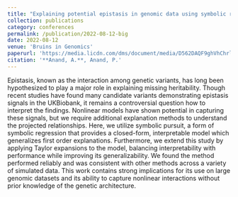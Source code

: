 ```yaml
---
title: "Explaining potential epistasis in genomic data using symbolic representations of complex black box models"
collection: publications
category: conferences
permalink: /publication/2022-08-12-big
date: 2022-08-12
venue: 'Bruins in Genomics'
paperurl: 'https://media.licdn.com/dms/document/media/D562DAQF9ghVhChrl_Q/profile-treasury-document-pdf-analyzed/0/1667811107553?e=1727308800&v=beta&t=Jwvf95RJbu6HWtff0AEBWvEjiXKvMcZGusH7CEwtc04'
citation: '**Anand, A.**, Anand, P.'
---
```


Epistasis, known as the interaction among genetic variants, has long been hypothesized to play a major role in explaining missing heritability. Though recent studies have found many candidate variants demonstrating epistasis signals in the UKBiobank, it remains a controversial question how to interpret the findings. Nonlinear models have shown potential in capturing these signals, but we require additional explanation methods to understand the projected relationships. Here, we utilize symbolic pursuit, a form of symbolic regression that provides a closed-form, interpretable model which generalizes first order explanations. Furthermore, we extend this study by applying Taylor expansions to the model, balancing interpretability with performance while improving its generalizability. We found the method performed reliably and was consistent with other methods across a variety of simulated data. This work contains strong implications for its use on large genomic datasets and its ability to capture nonlinear interactions without prior knowledge of the genetic architecture.